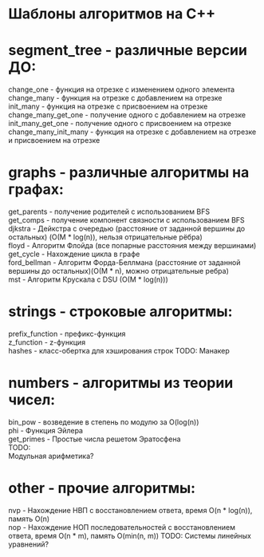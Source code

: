 # Шаблоны алгоритмов на C++

# segment_tree - различные версии ДО:
change_one - функция на отрезке с изменением одного элемента <br>
change_many - функция на отрезке с добавлением на отрезке <br>
init_many - функция на отрезке с присвоением на отрезке <br>
change_many_get_one - получение одного с добавлением на отрезке <br>
init_many_get_one - получение одного с присвоением на отрезке <br>
change_many_init_many - функция на отрезке с добавлением на отрезке и присвоением на отрезке <br>

# graphs - различные алгоритмы на графах:
get_parents - получение родителей с использованием BFS<br>
get_comps - получение компонент связности с использованием BFS<br>
djkstra - Дейкстра с очередью (расстояние от заданной вершины до остальных) (O(M * log(n)), нельзя отрицательные рёбра)<br>
floyd - Алгоритм Флойда (все попарные расстояния между вершинами)<br>
get_cycle - Нахождение цикла в графе<br>
ford_bellman - Алгоритм Форда-Беллмана (расстояние от заданной вершины до остальных)(O(M * n), можно отрицательные ребра)<br>
mst - Алгоритм Крускала с DSU (O(M * log(n)))

# strings - строковые алгоритмы:
prefix_function - префикс-функция<br>
z_function - z-функция<br>
hashes - класс-обертка для хэширования строк
TODO:
Манакер

# numbers - алгоритмы из теории чисел:
bin_pow - возведение в степень по модулю за O(log(n))<br>
phi - Функция Эйлера<br>
get_primes - Простые числа решетом Эратосфена <br>
TODO:<br>
Модульная арифметика?

# other - прочие алгоритмы:
nvp - Нахождение НВП с восстановлением ответа, время O(n * log(n)), память O(n)<br>
nop - Нахождение НОП последовательностей с восстановлением ответа, время O(n * m), память O(min(n, m))
TODO:
Системы линейных уравнений?